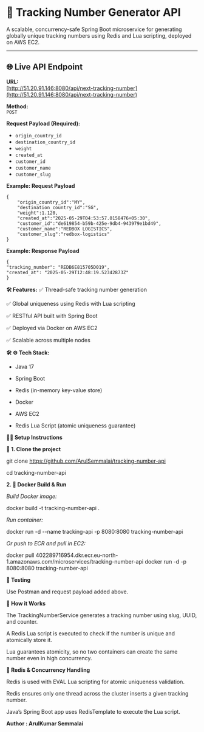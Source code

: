 # 🚀 Tracking Number Generator API

A scalable, concurrency-safe Spring Boot microservice for generating globally unique tracking numbers using Redis and Lua scripting, deployed on AWS EC2.

---

## 🌐 Live API Endpoint

**URL:**  
[http://51.20.91.146:8080/api/next-tracking-number](http://51.20.91.146:8080/api/next-tracking-number)

**Method:**  
`POST`

**Request Payload (Required):**
- `origin_country_id`
- `destination_country_id`
- `weight`
- `created_at`
- `customer_id`
- `customer_name`
- `customer_slug`

**Example: Request Payload**
```Request Payload
{
    "origin_country_id":"MY",
    "destination_country_id":"SG",
    "weight":1.120,
    "created_at":"2025-05-29T04:53:57.0158476+05:30",
    "customer_id":"de619854-b59b-425e-9db4-943979e1bd49",
    "customer_name":"REDBOX LOGISTICS",
    "customer_slug":"redbox-logistics"
}
```
**Example: Response Payload**
```
{
"tracking_number": "REDB6E815705D019",
"created_at": "2025-05-29T12:48:19.52342873Z"
}
```
**🛠 Features:**
✅ Thread-safe tracking number generation

✅ Global uniqueness using Redis with Lua scripting

✅ RESTful API built with Spring Boot

✅ Deployed via Docker on AWS EC2

✅ Scalable across multiple nodes

**🛠 ⚙️ Tech Stack:**

* Java 17

* Spring Boot

* Redis (in-memory key-value store)

* Docker

* AWS EC2

* Redis Lua Script (atomic uniqueness guarantee)

**🧑‍💻 Setup Instructions**

**🚀 1. Clone the project**

git clone https://github.com/ArulSemmalai/tracking-number-api

cd tracking-number-api

**2. 🐳 Docker Build & Run**

*Build Docker image:*

docker build -t tracking-number-api .

*Run container:*

docker run -d --name tracking-api -p 8080:8080 tracking-number-api

*Or push to ECR and pull in EC2:*

docker pull 402289716954.dkr.ecr.eu-north-1.amazonaws.com/microservices/tracking-number-api
docker run -d -p 8080:8080 tracking-number-api

**🧪 Testing**

Use Postman and request payload added above.

**🧠 How it Works**

The TrackingNumberService generates a tracking number using slug, UUID, and counter.

A Redis Lua script is executed to check if the number is unique and atomically store it.

Lua guarantees atomicity, so no two containers can create the same number even in high concurrency.

**🔐 Redis & Concurrency Handling**

Redis is used with EVAL Lua scripting for atomic uniqueness validation.

Redis ensures only one thread across the cluster inserts a given tracking number.

Java’s Spring Boot app uses RedisTemplate to execute the Lua script.


**Author : ArulKumar Semmalai**
